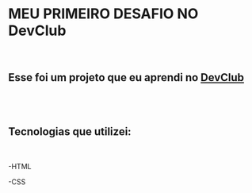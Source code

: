 <h1> MEU PRIMEIRO DESAFIO NO DevClub</h1>
<br>
<h2>Esse foi um projeto que eu aprendi no <a href="https://rodolfomori.com.br/devclub">DevClub</a> <h2>
<br>
<h2> Tecnologias que utilizei:</h2>
<br> 
<p> -HTML</p>
<P> -CSS</P>
